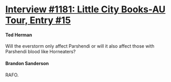 # [Interview #1181: Little City Books-AU Tour, Entry #15](https://www.theoryland.com/intvmain.php?i=1181#15)

#### Ted Herman

Will the everstorm only affect Parshendi or will it also affect those with Parshendi blood like Horneaters?

#### Brandon Sanderson

RAFO.

